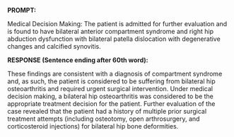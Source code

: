 **PROMPT:**

Medical Decision Making: The patient is admitted for further evaluation and is found to have bilateral anterior compartment syndrome and right hip abduction dysfunction with bilateral patella dislocation with degenerative changes and calcified synovitis.

**RESPONSE (Sentence ending after 60th word):**

These findings are consistent with a diagnosis of compartment syndrome and, as such, the patient is considered to be suffering from bilateral hip osteoarthritis and required urgent surgical intervention. Under medical decision making, a bilateral hip osteoarthritis was considered to be the appropriate treatment decision for the patient. Further evaluation of the case revealed that the patient had a history of multiple prior surgical treatment attempts (including osteotomy, open arthrosurgery, and corticosteroid injections) for bilateral hip bone deformities. 